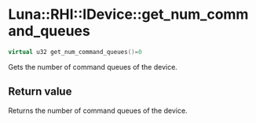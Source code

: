 # Luna::RHI::IDevice::get_num_command_queues

```c++
virtual u32 get_num_command_queues()=0
```

Gets the number of command queues of the device. 



## Return value
Returns the number of command queues of the device. 


